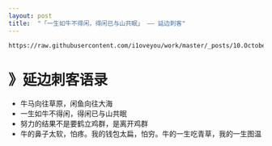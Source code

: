 ```yaml
---
layout: post
title:  "「一生如牛不得闲，得闲已与山共眠」 —— 延边刺客"
---
```




```
https://raw.githubusercontent.com/i1oveyou/work/master/_posts/10.October/img/
```

 

# 》延边刺客语录

- 牛马向往草原，闲鱼向往大海
- 一生如牛不得闲，得闲已与山共眠
- 努力的结果不是要鹤立鸡群，是离开鸡群
- 牛的鼻子太软，怕疼。我的钱包太扁，怕穷。牛的一生吃青草，我的一生图温
